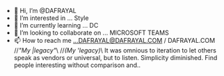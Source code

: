 - 👋 Hi, I’m @DAFRAYAL
- 👀 I’m interested in ... Style
- 🌱 I’m currently learning ... DC
- 💞️ I’m looking to collaborate on ... MICROSOFT TEAMS
- 📫 How to reach me ...DAFRAYAL@DAFRAYAL.COM / DAFRAYAL.COM
//*"My |legacy"*\\
//*(My 'legacy)*\\
It was omnious to iteration to let others speak as vendors or universal, but to listen.
Simplicity diminished. Find people interesting without comparison and..

